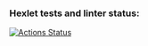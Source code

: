 ### Hexlet tests and linter status:
[![Actions Status](https://github.com/dedushkaalex/js-oop-project-62/actions/workflows/hexlet-check.yml/badge.svg)](https://github.com/dedushkaalex/js-oop-project-62/actions)